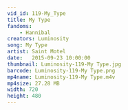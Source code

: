 ```yaml
---
vid_id: 119-My_Type
title: My Type
fandoms:
    - Hannibal
creators: Luminosity
song: My Type
artist: Saint Motel
date:   2015-09-23 10:00:00
thumbnail: Luminosity-119-My Type.jpg
barcode: Luminosity-119-My Type.png
mp4name: Luminosity-119-My Type.m4v
mp4size: 27.28 MB
width: 720
height: 480
---
```



  